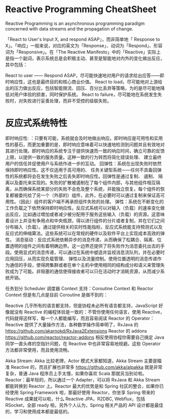 # Reactive Programming CheatSheet

Reactive Programming is an asynchronous programming paradigm concerned with data streams and the propagation of change.

「React to User's Input X, and respond ASAP」，而非简单地「 Response to X」。「响应」一般来说，对应的英文为「Response」、动词为「Respond」、形容词为「Responsive」。在「The Reactive Manifesto」中的「Reactive」实际上是指一个副词，表示系统总是会积极主动、甚至是智能地对内外的变化做出反应，其中包括：

React to user —— Respond ASAP，尽可能快速地对用户的请求给出应答——即时响应性，这也是最终目的和核心商业价值。
React to load，尽可能地对上游给出的压力做出反应，包括智能限流、回压、百分比丢弃等策略，为的是尽可能地降低对用户体验的损害，同时保护系统。
React to failure，尽可能地在系统发生失败时，对失败进行妥善处理，而非不受控的级联失败。

# 反应式系统特性

即时响应性: ：只要有可能，系统就会及时地做出响应。即时响应是可用性和实用性的基石，而更加重要的是，即时响应意味着可以快速地检测到问题并且有效地对其进行处理。即时响应的系统专注于提供快速而一致的响应时间，确立可靠的反馈上限，以提供一致的服务质量。这种一致的行为转而将简化错误处理、 建立最终用户的信任并促使用户与系统作进一步的互动。
回弹性：系统在出现失败时依然保持即时响应性。这不仅适用于高可用的、 任务关键型系统——任何不具备回弹性的系统都将会在发生失败之后丢失即时响应性。回弹性是通过复制、 遏制、 隔离以及委托来实现的。失败的扩散被遏制在了每个组件内部，与其他组件相互隔离，从而确保系统某部分的失败不会危及整个系统，并能独立恢复。每个组件的恢复都被委托给了另一个（外部的）组件，此外，在必要时可以通过复制来保证高可用性。（因此）组件的客户端不再承担组件失败的处理。
弹性：系统在不断变化的工作负载之下依然保持即时响应性。反应式系统可以对输入（负载）的速率变化做出反应，比如通过增加或者减少被分配用于服务这些输入（负载）的资源。这意味着设计上并没有争用点和中央瓶颈，得以进行组件的分片或者复制，并在它们之间分布输入（负载）。通过提供相关的实时性能指标，反应式系统能支持预测式以及反应式的伸缩算法。这些系统可以在常规的硬件以及软件平台上实现成本高效的弹性。
消息驱动：反应式系统依赖异步的消息传递，从而确保了松耦合、隔离、位置透明的组件之间有着明确边界。这一边界还提供了将失败作为消息委托出去的手段。使用显式的消息传递，可以通过在系统中塑造并监视消息流队列，并在必要时应用回压，从而实现负载管理、 弹性以及流量控制。使用位置透明的消息传递作为通信的手段，使得跨集群或者在单个主机中使用相同的结构成分和语义来管理失败成为了可能。非阻塞的通信使得接收者可以只在活动时才消耗资源，从而减少系统开销。

任务划分
Scheduler 调度器
Context 支持：Coroutine Context 和 Reactor Context
但是有几点是目前 Coroutine 是做不到的：

Reactive 几乎所有的语言都支持，但是协程未必所有语言都支持，JavaScript 好像就没有
Reactive 的编程体验是一致的：不管你使用任何语言，使用 Reactive，代码就得这样写，每一个人都能编写，而且容易阅读
Reactor 的 Operator：Reactive 提供了大量操作方法，各种数学操作简单明了，RxJava 的 https://github.com/akarnokd/RxJava2Extensions Reactor 的 addons https://github.com/reactor/reactor-addons 相反使用协程你需要自己搞定 Java 同学一直头疼的空指针问题，在 Reactive 中也非常容易地规避。这些 Operator 方法都非常使用，而且使用流畅。

Akka Stream: Akka 比较老牌，Actor 模式大家都知道，Akka Stream 主要是瞄准 Reactive 的，而且扩展也非常多 https://github.com/akka/alpakka 就是非常复杂，普通 Java 程序员上手太慢，如果你喜欢 Scala 那就另当别论啦。
Reactor：最年轻的，所以通过一个 Adapter，可以将 RxJava 和 Akka Stream 都能转换到 Reactor 上。Reactor 最大的优势是和 Spring 社区的整合，如果你已经使用 Spring Framework 啦，那最好使用 Reactor，你坐享 Spring 带来的 Reactive 成果就可以啦，什么 Reactive JPA，R2DBC, Webflux，包括 RSocket，全部 ready 啦。另外个人认为，Spring 相关产品的 API 设计都是最佳的，学习和使用成本都是最低的。
